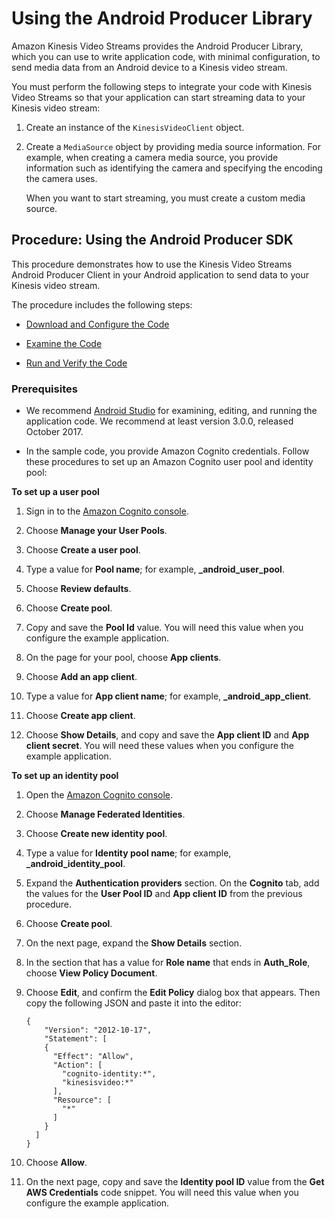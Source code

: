 # Using the Android Producer Library<a name="producer-sdk-android"></a>

Amazon Kinesis Video Streams provides the Android Producer Library, which you can use to write application code, with minimal configuration, to send media data from an Android device to a Kinesis video stream\. 

You must perform the following steps to integrate your code with Kinesis Video Streams so that your application can start streaming data to your Kinesis video stream:

1. Create an instance of the `KinesisVideoClient` object\. 

1. Create a `MediaSource` object by providing media source information\. For example, when creating a camera media source, you provide information such as identifying the camera and specifying the encoding the camera uses\.

   When you want to start streaming, you must create a custom media source\. 

## Procedure: Using the Android Producer SDK<a name="producer-sdk-android-using"></a>

This procedure demonstrates how to use the Kinesis Video Streams Android Producer Client in your Android application to send data to your Kinesis video stream\. 

The procedure includes the following steps:

+ [Download and Configure the Code](http://docs.aws.amazon.com/kinesisvideostreams/latest/dg/producersdk-android-downloadcode.html)

+ [Examine the Code](http://docs.aws.amazon.com/kinesisvideostreams/latest/dg/producersdk-android-writecode.html)

+ [Run and Verify the Code](http://docs.aws.amazon.com/kinesisvideostreams/latest/dg/producersdk-android-reviewcode.html)

### Prerequisites<a name="producersdk-android-prerequisites"></a>

+ We recommend [Android Studio](https://developer.android.com/studio/index.html) for examining, editing, and running the application code\. We recommend at least version 3\.0\.0, released October 2017\.

+ In the sample code, you provide Amazon Cognito credentials\. Follow these procedures to set up an Amazon Cognito user pool and identity pool:

**To set up a user pool**

  1. Sign in to the [Amazon Cognito console](https://console.aws.amazon.com/cognito/home)\.

  1. Choose **Manage your User Pools**\.

  1. Choose **Create a user pool**\.

  1. Type a value for **Pool name**; for example, **<username>\_android\_user\_pool**\.

  1. Choose **Review defaults**\.

  1. Choose **Create pool**\.

  1. Copy and save the **Pool Id** value\. You will need this value when you configure the example application\.

  1. On the page for your pool, choose **App clients**\.

  1. Choose **Add an app client**\.

  1. Type a value for **App client name**; for example, **<username>\_android\_app\_client**\.

  1. Choose **Create app client**\.

  1. Choose **Show Details**, and copy and save the **App client ID** and **App client secret**\. You will need these values when you configure the example application\.

**To set up an identity pool**

  1. Open the [Amazon Cognito console](https://console.aws.amazon.com/cognito/home)\.

  1. Choose **Manage Federated Identities**\.

  1. Choose **Create new identity pool**\.

  1. Type a value for **Identity pool name**; for example, **<username>\_android\_identity\_pool**\.

  1. Expand the **Authentication providers** section\. On the **Cognito** tab, add the values for the **User Pool ID** and **App client ID** from the previous procedure\.

  1. Choose **Create pool**\.

  1. On the next page, expand the **Show Details** section\. 

  1. In the section that has a value for **Role name** that ends in **Auth\_Role**, choose **View Policy Document**\.

  1. Choose **Edit**, and confirm the **Edit Policy** dialog box that appears\. Then copy the following JSON and paste it into the editor: 

     ```
     {
         "Version": "2012-10-17",
         "Statement": [
         {
           "Effect": "Allow",
           "Action": [
             "cognito-identity:*",
             "kinesisvideo:*"
           ],
           "Resource": [
             "*"
           ]
         }
       ]
     }
     ```

  1. Choose **Allow**\.

  1. On the next page, copy and save the **Identity pool ID** value from the **Get AWS Credentials** code snippet\. You will need this value when you configure the example application\.